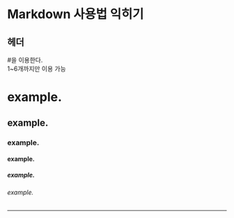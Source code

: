 # Markdown 사용법 익히기   
## 헤더   
#을 이용한다.   
1~6개까지만 이용 가능   
# example.  
## example.  
### example.   
#### example.  
##### example.  
###### example.  
***
